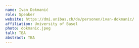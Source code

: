 ```yaml
---
name: Ivan Dokmanić
role: Speaker
website: https://dmi.unibas.ch/de/personen/ivan-dokmanic/
affiliation: University of Basel
photo: dokmanic.jpeg
talk: TBA
abstract: TBA
---
```

